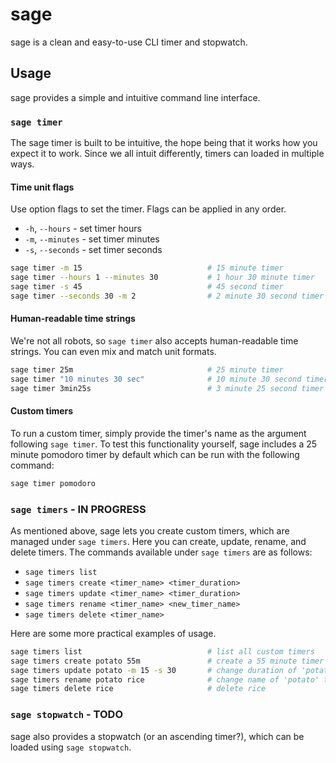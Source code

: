 # sage

sage is a clean and easy-to-use CLI timer and stopwatch.

## Usage

sage provides a simple and intuitive command line interface.

### `sage timer`

The sage timer is built to be intuitive, the hope being that it works
how you expect it to work. Since we all intuit differently, timers can
loaded in multiple ways.

#### Time unit flags

Use option flags to set the timer. Flags can be applied in any order.

- `-h`, `--hours` - set timer hours
- `-m`, `--minutes` - set timer minutes
- `-s`, `--seconds` - set timer seconds

```bash
sage timer -m 15                            # 15 minute timer
sage timer --hours 1 --minutes 30           # 1 hour 30 minute timer
sage timer -s 45                            # 45 second timer
sage timer --seconds 30 -m 2                # 2 minute 30 second timer
```

#### Human-readable time strings

We're not all robots, so `sage timer` also accepts human-readable time
strings. You can even mix and match unit formats.

```bash
sage timer 25m                              # 25 minute timer
sage timer "10 minutes 30 sec"              # 10 minute 30 second timer
sage timer 3min25s                          # 3 minute 25 second timer
```

#### Custom timers

To run a custom timer, simply provide the timer's name as the argument
following `sage timer`. To test this functionality yourself, sage
includes a 25 minute pomodoro timer by default which can be run with
the following command:

```bash
sage timer pomodoro
```

### `sage timers` - IN PROGRESS

As mentioned above, sage lets you create custom timers, which are
managed under `sage timers`. Here you can create, update, rename, and
delete timers. The commands available under `sage timers` are as
follows:

- `sage timers list`
- `sage timers create <timer_name> <timer_duration>`
- `sage timers update <timer_name> <timer_duration>`
- `sage timers rename <timer_name> <new_timer_name>`
- `sage timers delete <timer_name>`

Here are some more practical examples of usage.

```bash
sage timers list                            # list all custom timers
sage timers create potato 55m               # create a 55 minute timer named 'potato'
sage timers update potato -m 15 -s 30       # change duration of 'potato' to 15 minutes 30 seconds
sage timers rename potato rice              # change name of 'potato' to 'rice'
sage timers delete rice                     # delete rice
```

### `sage stopwatch` - TODO

sage also provides a stopwatch (or an ascending timer?), which can be
loaded using `sage stopwatch`.
